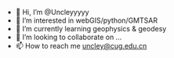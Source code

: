 - 👋 Hi, I’m @Uncleyyyyy
- 👀 I’m interested in webGIS/python/GMTSAR
- 🌱 I’m currently learning geophysics & geodesy
- 💞️ I’m looking to collaborate on ...
- 📫 How to reach me uncley@cug.edu.cn

<!---
Uncleyyyyy/Uncleyyyyy is a ✨ special ✨ repository because its `README.md` (this file) appears on your GitHub profile.
You can click the Preview link to take a look at your changes.
--->
